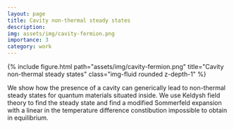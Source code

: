 ```yaml
---
layout: page
title: Cavity non-thermal steady states
description:
img: assets/img/cavity-fermion.png
importance: 3
category: work
---
```


<div class="row">
    <div class="col-sm mt-3 mt-md-0">
        {% include figure.html path="assets/img/cavity-fermion.png" title="Cavity non-thermal steady states" class="img-fluid rounded z-depth-1" %}
    </div>
</div>

We show how the presence of a cavity can generically lead to non-thermal steady states for quantum materials situated inside. We use Keldysh field theory to find the steady state and find a modified Sommerfeld expansion with a linear in the temperature difference constibution impossible to obtain in equilibrium.
